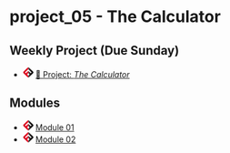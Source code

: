 # project_05 - The Calculator

## Weekly Project (Due Sunday)
- ![FSA](/logo.png) [🔬 Project: *The Calculator*](https://learn.fullstackacademy.com/workshop/5e43292f3b9652000405936b/landing)

## Modules

- ![FSA](/logo.png) [Module 01](module_01)
- ![FSA](/logo.png) [Module 02](module_02)
<!-- - ![FSA](/logo.png) [Module 03](module_03) -->